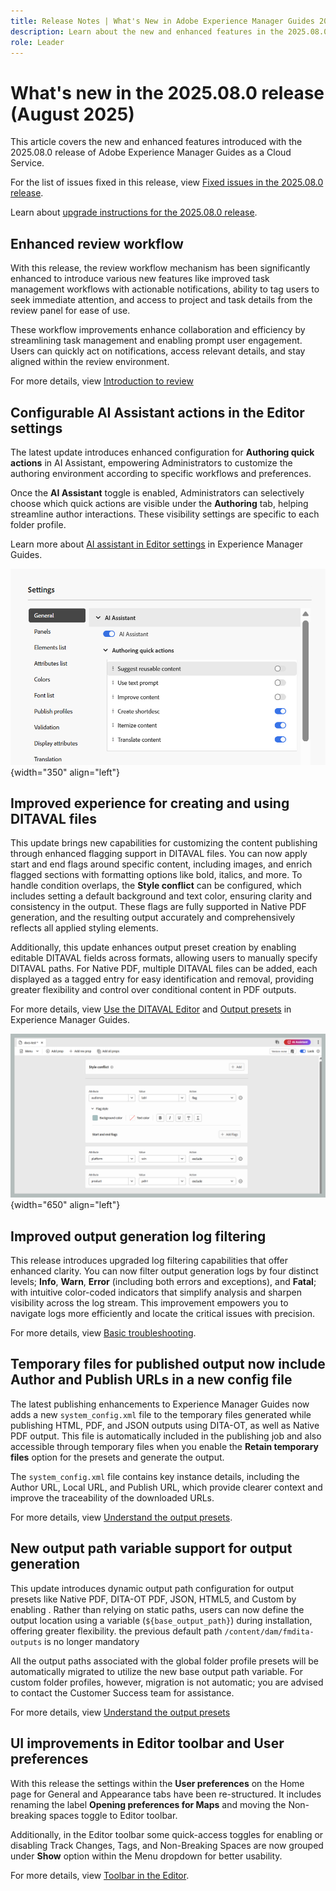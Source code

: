 ```yaml
---
title: Release Notes | What's New in Adobe Experience Manager Guides 2025.08.0 release
description: Learn about the new and enhanced features in the 2025.08.0 release of Adobe Experience Manager Guides
role: Leader
---
```

# What's new in the 2025.08.0 release (August 2025)

This article covers the new and enhanced features introduced with the 2025.08.0 release of Adobe Experience Manager Guides as a Cloud Service.

For the list of issues fixed in this release, view [Fixed issues in the 2025.08.0 release](fixed-issues-2025-08-0.md).

Learn about [upgrade instructions for the 2025.08.0  release](../release-info/upgrade-instructions-2025-08-0.md).


## Enhanced review workflow

With this release, the review workflow mechanism has been significantly enhanced to introduce various new features like improved task management workflows with actionable notifications, ability to tag users to seek immediate attention, and access to project and task details from the review panel for ease of use.

These workflow improvements enhance collaboration and efficiency by streamlining task management and enabling prompt user engagement. Users can quickly act on notifications, access relevant details, and stay aligned within the review environment.

For more details, view [Introduction to review](../user-guide/review.md)

## Configurable AI Assistant actions in the Editor settings

The latest update introduces enhanced configuration for **Authoring quick actions** in AI Assistant, empowering Administrators to customize the authoring environment according to specific workflows and preferences.

Once the **AI Assistant** toggle is enabled, Administrators can selectively choose which quick actions are visible under the **Authoring** tab, helping streamline author interactions. These visibility settings are specific to each folder profile.

Learn more about [AI assistant in Editor settings](../user-guide/web-editor-settings.md#general) in Experience Manager Guides.

![](assets/authoring-quick-actions.png){width="350" align="left"}


## Improved experience for creating and using DITAVAL files

This update brings new capabilities for customizing the content publishing through enhanced flagging support in DITAVAL files. You can now apply start and end flags around specific content, including images, and enrich flagged sections with formatting options like bold, italics, and more. To handle condition overlaps, the **Style conflict** can be configured, which includes setting a default background and text color, ensuring clarity and consistency in the output. These flags are fully supported in Native PDF generation, and the resulting output accurately and comprehensively reflects all applied styling elements.

Additionally, this update enhances output preset creation by enabling editable DITAVAL fields across formats, allowing users to manually specify DITAVAL paths. For Native PDF, multiple DITAVAL files can be added, each displayed as a tagged entry for easy identification and removal, providing greater flexibility and control over conditional content in PDF outputs.

For more details, view [Use the DITAVAL Editor](../user-guide/ditaval-editor.md) and [Output presets](../user-guide/generate-output-understand-presets.md) in Experience Manager Guides.

![](assets/ditaval-flag-style.png){width="650" align="left"}


## Improved output generation log filtering

This release introduces upgraded log filtering capabilities that offer enhanced clarity. You can now filter output generation logs by four distinct levels; **Info**, **Warn**, **Error** (including both errors and exceptions), and **Fatal**; with intuitive color-coded indicators that simplify analysis and sharpen visibility across the log stream. This improvement empowers you to navigate logs more efficiently and locate the critical issues with precision. 

For more details, view [Basic troubleshooting](../user-guide/generate-output-basic-troubleshooting.md).


## Temporary files for published output now include Author and Publish URLs in a new config file

The latest publishing enhancements to Experience Manager Guides now adds a new `system_config.xml` file to the temporary files generated while publishing HTML, PDF, and JSON outputs using DITA-OT, as well as Native PDF output. This file is automatically included in the publishing job and also accessible through temporary files when you enable the **Retain temporary files** option for the presets and generate the output.

The `system_config.xml` file contains key instance details, including the Author URL, Local URL, and Publish URL, which provide clearer context and improve the traceability of the downloaded URLs.

For more details, view [Understand the output presets](../user-guide/generate-output-understand-presets.md).

## New output path variable support for output generation

This update introduces dynamic output path configuration for output presets like Native PDF, DITA-OT PDF, JSON, HTML5, and Custom by enabling . Rather than relying on static paths, users can now define the output location using a variable (`${base_output_path}`) during installation, offering greater flexibility. the previous default path `/content/dam/fmdita-outputs` is no longer mandatory

All the output paths associated with the global folder profile presets will be automatically migrated to utilize the new base output path variable. For custom folder profiles, however, migration is not automatic; you are advised to contact the Customer Success team for assistance.

For more details, view [Understand the output presets](../user-guide/generate-output-understand-presets.md)

## UI improvements in Editor toolbar and User preferences

With this release the settings within the **User preferences** on the Home page for General and Appearance tabs have been re-structured. It includes renaming the label **Opening preferences for Maps** and moving the Non-breaking spaces toggle to Editor toolbar.

Additionally, in the Editor toolbar some quick-access toggles for enabling or disabling Track Changes, Tags, and Non-Breaking Spaces are now grouped under **Show** option within the Menu dropdown for better usability.

For more details, view [Toolbar in the Editor](../user-guide/web-editor-toolbar.md#menu-dropdown).






